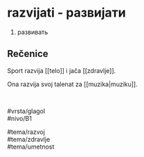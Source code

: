# razvijati - развијати

1. развивать  

## Rečenice

Sport razvija [[telo]] i jača [[zdravlje]].  

Ona razvija svoj talenat za [[muzika|muziku]].  

<br>

#vrsta/glagol  
#nivo/B1  

#tema/razvoj  
#tema/zdravlje  
#tema/umetnost  
